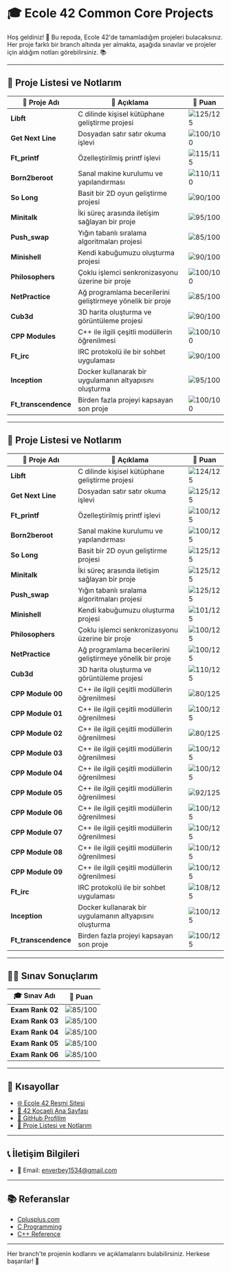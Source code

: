 # 🎓 **Ecole 42 Common Core Projects** 

Hoş geldiniz! 👋 Bu repoda, Ecole 42'de tamamladığım projeleri bulacaksınız. Her proje farklı bir branch altında yer almakta, aşağıda sınavlar ve projeler için aldığım notları görebilirsiniz. 📚

---

## 📂 **Proje Listesi ve Notlarım**

| 📝 **Proje Adı**             | 📖 **Açıklama**                            | 🌟 **Puan** |
| --------------------------- | ------------------------------------------ | ----------- |
| **Libft**                    | C dilinde kişisel kütüphane geliştirme projesi      | ![125/125](https://img.shields.io/badge/-125%2F125-brightgreen) |
| **Get Next Line**            | Dosyadan satır satır okuma işlevi                    | ![100/100](https://img.shields.io/badge/-100%2F100-brightgreen) |
| **Ft_printf**                | Özelleştirilmiş printf işlevi                         | ![115/115](https://img.shields.io/badge/-115%2F115-brightgreen) |
| **Born2beroot**              | Sanal makine kurulumu ve yapılandırması              | ![110/110](https://img.shields.io/badge/-110%2F110-brightgreen) |
| **So Long**                  | Basit bir 2D oyun geliştirme projesi                 | ![90/100](https://img.shields.io/badge/-90%2F100-yellow) |
| **Minitalk**                 | İki süreç arasında iletişim sağlayan bir proje       | ![95/100](https://img.shields.io/badge/-95%2F100-yellow) |
| **Push_swap**                | Yığın tabanlı sıralama algoritmaları projesi        | ![85/100](https://img.shields.io/badge/-85%2F100-yellow) |
| **Minishell**                | Kendi kabuğumuzu oluşturma projesi                   | ![90/100](https://img.shields.io/badge/-90%2F100-yellow) |
| **Philosophers**             | Çoklu işlemci senkronizasyonu üzerine bir proje      | ![100/100](https://img.shields.io/badge/-100%2F100-brightgreen) |
| **NetPractice**              | Ağ programlama becerilerini geliştirmeye yönelik bir proje | ![85/100](https://img.shields.io/badge/-85%2F100-yellow) |
| **Cub3d**                    | 3D harita oluşturma ve görüntüleme projesi          | ![90/100](https://img.shields.io/badge/-90%2F100-yellow) |
| **CPP Modules**              | C++ ile ilgili çeşitli modüllerin öğrenilmesi       | ![100/100](https://img.shields.io/badge/-100%2F100-brightgreen) |
| **Ft_irc**                   | IRC protokolü ile bir sohbet uygulaması              | ![90/100](https://img.shields.io/badge/-90%2F100-yellow) |
| **Inception**                | Docker kullanarak bir uygulamanın altyapısını oluşturma | ![95/100](https://img.shields.io/badge/-95%2F100-yellow) |
| **Ft_transcendence**         | Birden fazla projeyi kapsayan son proje              | ![100/100](https://img.shields.io/badge/-100%2F100-brightgreen) |

---

## 📂 **Proje Listesi ve Notlarım**

| 📝 **Proje Adı**             | 📖 **Açıklama**                            | 🌟 **Puan** |
| --------------------------- | ------------------------------------------ | ----------- |
| **Libft**                    | C dilinde kişisel kütüphane geliştirme projesi      | ![124/125](https://img.shields.io/badge/-124%2F125-brightgreen) |
| **Get Next Line**            | Dosyadan satır satır okuma işlevi                    | ![125/125](https://img.shields.io/badge/-125%2F125-brightgreen) |
| **Ft_printf**                | Özelleştirilmiş printf işlevi                         | ![100/125](https://img.shields.io/badge/-100%2F125-brightgreen) |
| **Born2beroot**              | Sanal makine kurulumu ve yapılandırması              | ![100/125](https://img.shields.io/badge/-100%2F125-brightgreen) |
| **So Long**                  | Basit bir 2D oyun geliştirme projesi                 | ![125/125](https://img.shields.io/badge/-125%2F125-brightgreen) |
| **Minitalk**                 | İki süreç arasında iletişim sağlayan bir proje       | ![125/125](https://img.shields.io/badge/-125%2F125-brightgreen) |
| **Push_swap**                | Yığın tabanlı sıralama algoritmaları projesi        | ![125/125](https://img.shields.io/badge/-125%2F125-brightgreen) |
| **Minishell**                | Kendi kabuğumuzu oluşturma projesi                   | ![101/125](https://img.shields.io/badge/-101%2F125-brightgreen) |
| **Philosophers**             | Çoklu işlemci senkronizasyonu üzerine bir proje      | ![100/125](https://img.shields.io/badge/-100%2F125-brightgreen) |
| **NetPractice**              | Ağ programlama becerilerini geliştirmeye yönelik bir proje | ![100/125](https://img.shields.io/badge/-100%2F125-brightgreen) |
| **Cub3d**                    | 3D harita oluşturma ve görüntüleme projesi          | ![110/125](https://img.shields.io/badge/-110%2F125-brightgreen) |
| **CPP Module 00**            | C++ ile ilgili çeşitli modüllerin öğrenilmesi       | ![80/125](https://img.shields.io/badge/-80%2F125-yellow) |
| **CPP Module 01**            | C++ ile ilgili çeşitli modüllerin öğrenilmesi       | ![100/125](https://img.shields.io/badge/-100%2F125-brightgreen) |
| **CPP Module 02**            | C++ ile ilgili çeşitli modüllerin öğrenilmesi       | ![80/125](https://img.shields.io/badge/-80%2F125-yellow) |
| **CPP Module 03**            | C++ ile ilgili çeşitli modüllerin öğrenilmesi       | ![100/125](https://img.shields.io/badge/-100%2F125-brightgreen) |
| **CPP Module 04**            | C++ ile ilgili çeşitli modüllerin öğrenilmesi       | ![100/125](https://img.shields.io/badge/-100%2F125-brightgreen) |
| **CPP Module 05**            | C++ ile ilgili çeşitli modüllerin öğrenilmesi       | ![92/125](https://img.shields.io/badge/-92%2F125-yellow) |
| **CPP Module 06**            | C++ ile ilgili çeşitli modüllerin öğrenilmesi       | ![100/125](https://img.shields.io/badge/-100%2F125-brightgreen) |
| **CPP Module 07**            | C++ ile ilgili çeşitli modüllerin öğrenilmesi       | ![100/125](https://img.shields.io/badge/-100%2F125-brightgreen) |
| **CPP Module 08**            | C++ ile ilgili çeşitli modüllerin öğrenilmesi       | ![100/125](https://img.shields.io/badge/-100%2F125-brightgreen) |
| **CPP Module 09**            | C++ ile ilgili çeşitli modüllerin öğrenilmesi       | ![100/125](https://img.shields.io/badge/-100%2F125-brightgreen) |
| **Ft_irc**                   | IRC protokolü ile bir sohbet uygulaması              | ![108/125](https://img.shields.io/badge/-108%2F125-brightgreen) |
| **Inception**                | Docker kullanarak bir uygulamanın altyapısını oluşturma | ![100/125](https://img.shields.io/badge/-100%2F125-brightgreen) |
| **Ft_transcendence**         | Birden fazla projeyi kapsayan son proje              | ![100/125](https://img.shields.io/badge/-100%2F125-brightgreen) |

---

## 🧑‍💻 **Sınav Sonuçlarım**

| 🎓 **Sınav Adı**             | 🌟 **Puan** |
| ---------------------------- | ----------- |
| **Exam Rank 02**             | ![85/100](https://img.shields.io/badge/-85%2F100-yellow) |
| **Exam Rank 03**             | ![85/100](https://img.shields.io/badge/-85%2F100-yellow) |
| **Exam Rank 04**             | ![85/100](https://img.shields.io/badge/-85%2F100-yellow) |
| **Exam Rank 05**             | ![85/100](https://img.shields.io/badge/-85%2F100-yellow) |
| **Exam Rank 06**             | ![85/100](https://img.shields.io/badge/-85%2F100-yellow) |



---

## 🔗 **Kısayollar**

- [🌐 Ecole 42 Resmi Sitesi](https://42.fr/en/homepage/)
- [🏫 42 Kocaeli Ana Sayfası](https://42kocaeli.com.tr)
- [👤 GitHub Profilim](https://github.com/enverbey)
- [📑 Proje Listesi ve Notlarım](#-proje-listesi-ve-notlarım)

---

## 📞 **İletişim Bilgileri**

- 📧 Email: [enverbey1534@gmail.com](mailto:enverbey1534@gmail.com)

---

## 📚 **Referanslar**

- [Cplusplus.com](https://cplusplus.com)
- [C Programming](https://www.cprogramming.com)
- [C++ Reference](https://en.cppreference.com/w/)

---
Her branch'te projenin kodlarını ve açıklamalarını bulabilirsiniz. Herkese başarılar! 🚀
